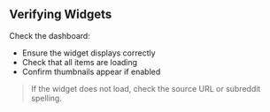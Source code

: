 ## Verifying Widgets
Check the dashboard:  
- Ensure the widget displays correctly  
- Check that all items are loading  
- Confirm thumbnails appear if enabled  

> If the widget does not load, check the source URL or subreddit spelling.
